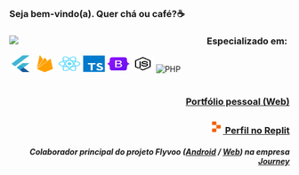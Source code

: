 
<h3> Seja bem-vindo(a). Quer chá ou café?☕</h3>

<div style="display: inline_block">
  <img align="left" src="https://github-readme-stats.vercel.app/api/top-langs/?username=oculosdanilo&layout=compact&theme=midnight-purple" width="355px" />
  
  <div align="left">
    <h3>Especializado em:</h3>
    <div>
      <img alt="Flutter" height="30" width="40" src="https://raw.githubusercontent.com/devicons/devicon/master/icons/flutter/flutter-original.svg">  
      <img alt="Firebase" height="30" width="40" src="https://raw.githubusercontent.com/devicons/devicon/master/icons/firebase/firebase-plain.svg">
      <img alt="React" height="30" width="40" src="https://raw.githubusercontent.com/devicons/devicon/master/icons/react/react-original.svg" />
      <img alt="Typescript" height="30" width="40" src="https://raw.githubusercontent.com/devicons/devicon/master/icons/typescript/typescript-plain.svg" />
      <img alt="Bootstrap" height="30" width="40" src="https://raw.githubusercontent.com/devicons/devicon/master/icons/bootstrap/bootstrap-original.svg">
      <img alt="Node.js" height="30" width="40" src="https://raw.githubusercontent.com/vorillaz/devicons/master/!SVG/nodejs_small.svg">
      <img alt="PHP" height="30" width="40" src="https://cdn.jsdelivr.net/gh/devicons/devicon/icons/php/php-original.svg" />
    </div></br>  
  </div>
</div>

<div align="right">
  <h3><a href="https://etec199-danilolima.xp3.biz/" target="_blank">Portfólio pessoal (Web)</a></h3>
  <h3><a href="https://replit.com/@oculosdanilo" target="_blank"><img alt="Replit" src="./replit.png" width="25">&nbsp;Perfil no Replit</a></h3>
  <h5>Colaborador principal do projeto Flyvoo (<a href="https://github.com/journey-etecct/flyvoo-app">Android</a> / <a href="https://github.com/journey-etecct/flyvoo-web">Web</a>) na empresa <a href="https://github.com/journey-etecct">Journey</a></h5>
</div>



<!--
**oculosdanilo/oculosdanilo** is a ✨ _special_ ✨ repository because its `README.md` (this file) appears on your GitHub profile.

Here are some ideas to get you started:

- 🔭 I’m currently working on ...
- 🌱 I’m currently learning ...
- 👯 I’m looking to collaborate on ...
- 🤔 I’m looking for help with ...
- 💬 Ask me about ...
- 📫 How to reach me: ...
- 😄 Pronouns: ...
- ⚡ Fun fact: ...
-->
